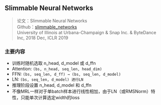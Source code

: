 ## Slimmable Neural Networks
> 论文：Slimmable Neural Networks  
> Github：[slimmable_networks
](https://github.com/JiahuiYu/slimmable_networks)  
> University of Illinois at Urbana-Champaign & Snap Inc. & ByteDance Inc, 2018 Dec, ICLR 2019


### 主要内容
- 训练时随机选取 n_head, d_model 或 d_ffn
- Attention: `(bs, n_head, seq_len, head_dim)`
- FFN: `(bs, seq_len, d_ff) → (bs, seq_len, d_model)`
- LN: `(bs, seq_len, d_model) 进行LN`
- 推理阶段设置 n_head, d_model 和 d_ffn
- 不像MRL一样对于单batch样本进行线性相加，由于LN（或RMSNorm）特性，只能单次计算选定width的loss